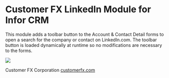 # Customer FX LinkedIn Module for Infor CRM
This module adds a toolbar button to the Account & Contact Detail forms to open a search for the company or contact on LinkedIn.com. The toolbar button is loaded dynamically at runtime so no modifications are necessary to the forms.

<img src="http://content.screencast.com/users/RyanFarley/folders/Default/media/e3202046-7d67-4cb6-b74e-5e9285b04f34/LinkedIn_Toolbar_Button.png">

Customer FX Corporation
<a href="http://customerfx.com/">customerfx.com</a>
